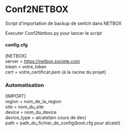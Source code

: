 # Conf2NETBOX
Script d'importation de backup de switch dans NETBOX

Executer Conf2Netbox.py pour lancer le script

#### config.cfg
[NETBOX]  
server = https://netbox.societe.com  
token = votre_token  
cert = votre_certificat.pem (à la racine du projet)  

### Automatisation  
[IMPORT]  
region = nom_de_la_region  
site = nom_du_site  
device = nom_du_device  
device_type = alcatel(en cours de dev)  
path = path_du_fichier_de_config(boot.cfg pour alcatel)  